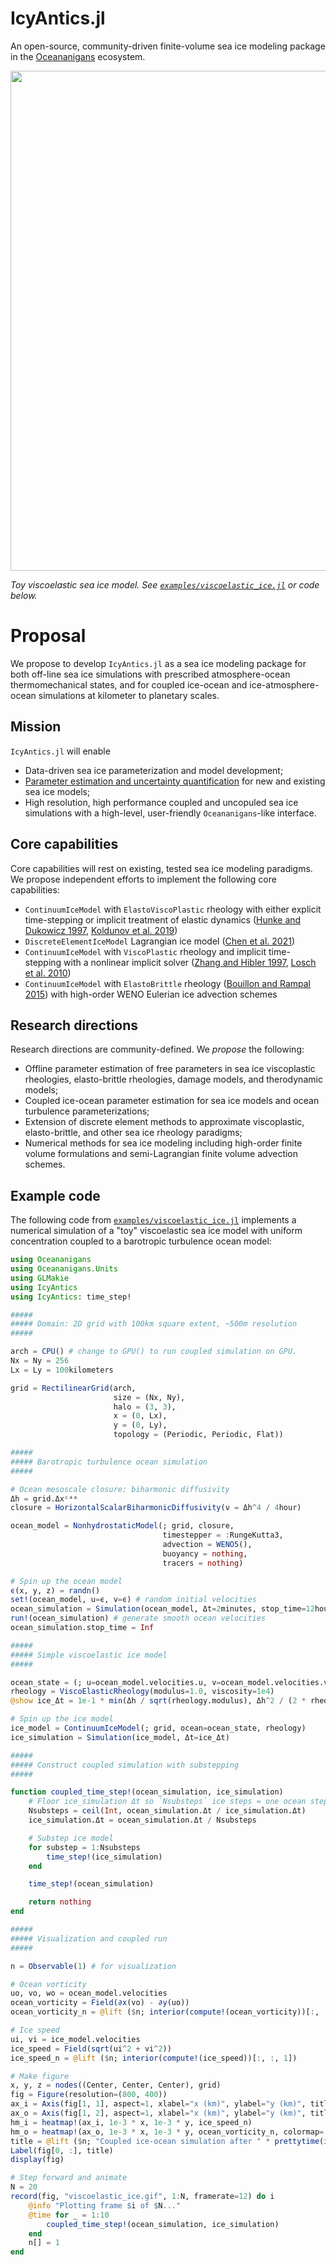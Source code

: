 # IcyAntics.jl

An open-source, community-driven finite-volume sea ice modeling package in the [Oceananigans](https://github.com/CliMA/Oceananigans.jl) ecosystem.

<p align="center">
  <img width=800 src=https://user-images.githubusercontent.com/15271942/158024239-926769a1-eebc-4da3-93ad-9b908c740270.gif>
</p>

_Toy viscoelastic sea ice model. See [`examples/viscoelastic_ice.jl`](https://github.com/glwagner/IcyAntics.jl/blob/main/examples/viscoelastic_ice.jl) or code below._

# Proposal

We propose to develop `IcyAntics.jl` as a sea ice modeling package for both off-line sea ice simulations with prescribed atmosphere-ocean thermomechanical states, and for coupled ice-ocean and ice-atmosphere-ocean simulations at kilometer to planetary scales.

## Mission

`IcyAntics.jl` will enable

* Data-driven sea ice parameterization and model development;
* [Parameter estimation and uncertainty quantification](https://github.com/CliMA/OceanLearning.jl) for new and existing sea ice models;
* High resolution, high performance coupled and uncopuled sea ice simulations with a high-level, user-friendly `Oceananigans`-like interface.

## Core capabilities

Core capabilities will rest on existing, tested sea ice modeling paradigms.
We propose independent efforts to implement the following core capabilities:

* `ContinuumIceModel` with `ElastoViscoPlastic` rheology with either explicit time-stepping or implicit treatment of elastic dynamics ([Hunke and Dukowicz 1997](https://journals.ametsoc.org/view/journals/phoc/27/9/1520-0485_1997_027_1849_aevpmf_2.0.co_2.xml), [Koldunov et al. 2019](https://agupubs.onlinelibrary.wiley.com/doi/full/10.1029/2018MS001485))
* `DiscreteElementIceModel` Lagrangian ice model ([Chen et al. 2021](https://agupubs.onlinelibrary.wiley.com/doi/full/10.1029/2021MS002513))
* `ContinuumIceModel` with `ViscoPlastic` rheology and implicit time-stepping with a nonlinear implicit solver ([Zhang and Hibler 1997](https://agupubs.onlinelibrary.wiley.com/doi/epdf/10.1029/96JC03744), [Losch et al. 2010](https://www.sciencedirect.com/science/article/pii/S1463500309002418?casa_token=7X6zEGzN43EAAAAA:A1PtPqOSnE-8u9aHyvc2rfffv48yv7sJIbAwyhD1PHb3U_rNFcepGKOMa12wMXqXsI5QDlh4zg))
* `ContinuumIceModel` with `ElastoBrittle` rheology ([Bouillon and Rampal 2015](https://pdf.sciencedirectassets.com/272136/1-s2.0-S1463500315X00060/1-s2.0-S1463500315000694/main.pdf?X-Amz-Security-Token=IQoJb3JpZ2luX2VjELL%2F%2F%2F%2F%2F%2F%2F%2F%2F%2FwEaCXVzLWVhc3QtMSJIMEYCIQCs1kqp%2BBpXiVG60koGCe0Wpc292eMARVIcVDSUXhw7FwIhAJJNoDIOFwDcJD8q%2BCAD1UFXMolOLZ8TibWutXoY7RBmKvoDCCsQBBoMMDU5MDAzNTQ2ODY1IgwBqcjhBxfwG4nLmDoq1wMCAl1spG4A5IMYqlezqs7QsTEB1P0TABxb0yPkKmiwHuVfEYML7I7EfewmwNyqwhWWd0C4fc2nsnpeIB7E%2BKju2ihudPyL70YBSpY50oMqE6QX9Qnt07o8upoOgPXIT%2FND6Qo%2Fmtk4BRcd2uODp6odvSQmPfR5VylC4xxUAyV5W66T0ua7z8Bi0cokn3dSg3ku16J%2F4bnfr2xqJ35nq86iLEl5Q3z%2B94%2FIvzOiyqSByalu6Jaqx3ULHmYOZJwQXTkL7oybTP4Z3o%2BDcl2cPQqDzBBWhYsYW9BLADK3EZr9p9s36JvOxOLcT29zAy3lcK%2FJlQC4WRhFaIbOW6txqYx56XXs9v%2FlJaZtLAag9fpQaXdj0kg6wUHLLqrFNCd83%2BNJvpP7E0afLeMB9fx%2BZ1nR2fjP50sAN2i3U1e4mVE7d8KAinyGholy0uecCMx1IqiHKLoUhvnPV6dHprKkOZCSW0rK51U7KEY4nPQ2PmP15whd%2BwCY4ow5nfFOAXREBVMmhDOpNICGhkVOB8EbUH%2B%2F9AQYCg39e4nTmzq7j%2BxrzquO2rO7JlwvM56IJs8aMQtxRjzknBaG1kQdiT2fNyNDCyCDsfV33RopTHBUta%2BlCtj3uGDbN7kwodaxkQY6pAG0j%2FAzpjaW3Myr97MOPKqQ7a0au2%2BRKG2cUvKO1pYmnZRkq06C8UkWs1QbxF9yhp8zelr3su3cCt13%2B5wLTv1NgKJYYgOI719uRJKKTuFmuHRirTe3HbyP01vLJjUmKGtcuEYd2H6HfOP1WSRWhx9rC3E88wBtFAo0KtCP2g%2B9eFQxziGwXKO7%2FnxAYN2WMnDfUXhJ0yNx68TN5RLAR%2BGnryl9Gw%3D%3D&X-Amz-Algorithm=AWS4-HMAC-SHA256&X-Amz-Date=20220312T111726Z&X-Amz-SignedHeaders=host&X-Amz-Expires=300&X-Amz-Credential=ASIAQ3PHCVTYV7OWEDV7%2F20220312%2Fus-east-1%2Fs3%2Faws4_request&X-Amz-Signature=0ee5b17fa52b239764295cf0f9f6c9ba561fba76df731ce896ab0e75efb0411a&hash=80c54164ef9f7cb37b51fa64a5a89c8c4df85c25a9b275be20b4d8f3d0ab99ce&host=68042c943591013ac2b2430a89b270f6af2c76d8dfd086a07176afe7c76c2c61&pii=S1463500315000694&tid=spdf-3d9100a9-c727-4d95-9c28-4024733711c3&sid=3d8f14755775c04f054a795-b8f297429dffgxrqa&type=client&ua=4c0a030c5001565b5003&rr=6eac1f996c8c314f)) with high-order WENO Eulerian ice advection schemes

## Research directions

Research directions are community-defined.
We _propose_ the following:

* Offline parameter estimation of free parameters in sea ice viscoplastic rheologies, elasto-brittle rheologies, damage models, and therodynamic models;
* Coupled ice-ocean parameter estimation for sea ice models and ocean turbulence parameterizations;
* Extension of discrete element methods to approximate viscoplastic, elasto-brittle, and other sea ice rheology paradigms;
* Numerical methods for sea ice modeling including high-order finite volume formulations and semi-Lagrangian finite volume advection schemes.

## Example code

The following code from [`examples/viscoelastic_ice.jl`](https://github.com/glwagner/IcyAntics.jl/blob/main/examples/viscoelastic_ice.jl) implements a numerical simulation of a "toy" viscoelastic sea ice model with uniform concentration coupled to a barotropic turbulence ocean model:

```julia
using Oceananigans
using Oceananigans.Units
using GLMakie
using IcyAntics
using IcyAntics: time_step!

#####
##### Domain: 2D grid with 100km square extent, ~500m resolution
#####

arch = CPU() # change to GPU() to run coupled simulation on GPU.
Nx = Ny = 256
Lx = Ly = 100kilometers

grid = RectilinearGrid(arch,
                       size = (Nx, Ny),
                       halo = (3, 3),
                       x = (0, Lx),
                       y = (0, Ly),
                       topology = (Periodic, Periodic, Flat))

#####
##### Barotropic turbulence ocean simulation
#####

# Ocean mesoscale closure: biharmonic diffusivity
Δh = grid.Δxᶜᵃᵃ
closure = HorizontalScalarBiharmonicDiffusivity(ν = Δh^4 / 4hour)

ocean_model = NonhydrostaticModel(; grid, closure,
                                  timestepper = :RungeKutta3,
                                  advection = WENO5(),
                                  buoyancy = nothing,
                                  tracers = nothing)

# Spin up the ocean model
ϵ(x, y, z) = randn()
set!(ocean_model, u=ϵ, v=ϵ) # random initial velocities
ocean_simulation = Simulation(ocean_model, Δt=2minutes, stop_time=12hours)
run!(ocean_simulation) # generate smooth ocean velocities
ocean_simulation.stop_time = Inf

#####
##### Simple viscoelastic ice model
#####

ocean_state = (; u=ocean_model.velocities.u, v=ocean_model.velocities.v, ρ=1024.0)
rheology = ViscoElasticRheology(modulus=1.0, viscosity=1e4)
@show ice_Δt = 1e-1 * min(Δh / sqrt(rheology.modulus), Δh^2 / (2 * rheology.viscosity))

# Spin up the ice model
ice_model = ContinuumIceModel(; grid, ocean=ocean_state, rheology)
ice_simulation = Simulation(ice_model, Δt=ice_Δt)

#####
##### Construct coupled simulation with substepping
#####

function coupled_time_step!(ocean_simulation, ice_simulation)
    # Floor ice_simulation Δt so `Nsubsteps` ice steps = one ocean step.
    Nsubsteps = ceil(Int, ocean_simulation.Δt / ice_simulation.Δt)
    ice_simulation.Δt = ocean_simulation.Δt / Nsubsteps

    # Substep ice model
    for substep = 1:Nsubsteps
        time_step!(ice_simulation)
    end

    time_step!(ocean_simulation)

    return nothing
end

#####
##### Visualization and coupled run
#####

n = Observable(1) # for visualization

# Ocean vorticity
uo, vo, wo = ocean_model.velocities
ocean_vorticity = Field(∂x(vo) - ∂y(uo))
ocean_vorticity_n = @lift ($n; interior(compute!(ocean_vorticity))[:, :, 1])

# Ice speed
ui, vi = ice_model.velocities
ice_speed = Field(sqrt(ui^2 + vi^2))
ice_speed_n = @lift ($n; interior(compute!(ice_speed))[:, :, 1])

# Make figure
x, y, z = nodes((Center, Center, Center), grid)
fig = Figure(resolution=(800, 400))
ax_i = Axis(fig[1, 1], aspect=1, xlabel="x (km)", ylabel="y (km)", title="Ice speed")
ax_o = Axis(fig[1, 2], aspect=1, xlabel="x (km)", ylabel="y (km)", title="Ocean vorticity")
hm_i = heatmap!(ax_i, 1e-3 * x, 1e-3 * y, ice_speed_n)
hm_o = heatmap!(ax_o, 1e-3 * x, 1e-3 * y, ocean_vorticity_n, colormap=:redblue)
title = @lift ($n; "Coupled ice-ocean simulation after " * prettytime(ice_model.clock.time))
Label(fig[0, :], title)
display(fig)

# Step forward and animate
N = 20
record(fig, "viscoelastic_ice.gif", 1:N, framerate=12) do i
    @info "Plotting frame $i of $N..."
    @time for _ = 1:10
        coupled_time_step!(ocean_simulation, ice_simulation)
    end
    n[] = 1
end

```
